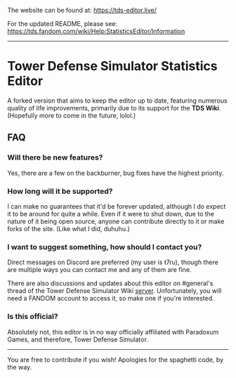 The website can be found at: https://tds-editor.live/

For the updated README, please see: https://tds.fandom.com/wiki/Help:StatisticsEditor/Information

---

# Tower Defense Simulator Statistics Editor

A forked version that aims to keep the editor up to date, featuring numerous quality of life improvements, primarily due to its support for the **TDS Wiki**. (Hopefully more to come in the future, lolol.)

## FAQ

### Will there be new features?

Yes, there are a few on the backburner, bug fixes have the highest priority.

### How long will it be supported?

I can make no guarantees that it'd be forever updated, although I do expect it to be around for quite a while. Even if it were to shut down, due to the nature of it being open source, anyone can contribute directly to it or make forks of the site. (Like what I did, duhuhu.)

### I want to suggest something, how should I contact you?

Direct messages on Discord are preferred (my user is t7ru), though there are multiple ways you can contact me and any of them are fine.

There are also discussions and updates about this editor on #general's thread of the Tower Defense Simulator Wiki [server](https://discord.com/invite/fBgQzudY3h). Unfortunately, you will need a FANDOM account to access it, so make one if you're interested.

### Is this official?

Absolutely not, this editor is in no way officially affiliated with Paradoxum Games, and therefore, Tower Defense Simulator.

---

You are free to contribute if you wish! Apologies for the spaghetti code, by the way.
